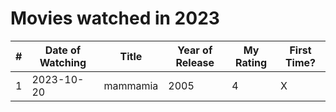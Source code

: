 # Movies watched in 2023

| # | Date of Watching | Title | Year of Release | My Rating | First Time? |
|---|------------------|-------|-----------------|-----------|-------------|
| 1 | 2023-10-20 | mammamia | 2005 | 4 | X |
